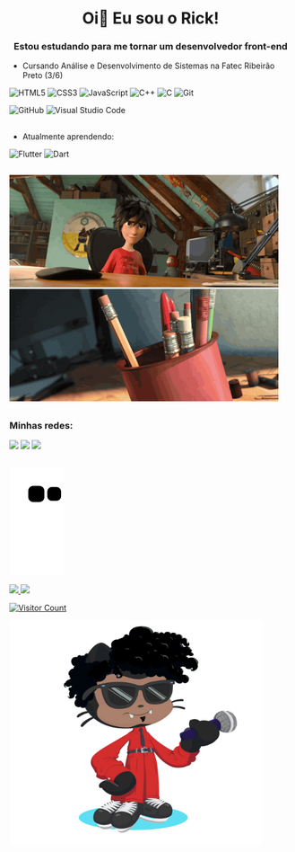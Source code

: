 <h1 align="center">Oi👋 Eu sou o Rick!</h1>
<h3 align="center">Estou estudando para me tornar um desenvolvedor front-end </h3>

- Cursando Análise e Desenvolvimento de Sistemas na Fatec Ribeirão Preto (3/6)


![HTML5](https://img.shields.io/badge/html5-%23E34F26.svg?style=for-the-badge&logo=html5&logoColor=white)
 ![CSS3](https://img.shields.io/badge/css3-%231572B6.svg?style=for-the-badge&logo=css3&logoColor=white) ![JavaScript](https://img.shields.io/badge/javascript-%23323330.svg?style=for-the-badge&logo=javascript&logoColor=%23F7DF1E) ![C++](https://img.shields.io/badge/c++-%2300599C.svg?style=for-the-badge&logo=c%2B%2B&logoColor=white) ![C](https://img.shields.io/badge/c-%2300599C.svg?style=for-the-badge&logo=c&logoColor=white) ![Git](https://img.shields.io/badge/git-%23F05033.svg?style=for-the-badge&logo=git&logoColor=white) 
 
 ![GitHub](https://img.shields.io/badge/github-%23121011.svg?style=for-the-badge&logo=github&logoColor=white) ![Visual Studio Code](https://img.shields.io/badge/Visual%20Studio%20Code-0078d7.svg?style=for-the-badge&logo=visual-studio-code&logoColor=white) 
 
##
- Atualmente aprendendo:
> 
![Flutter](https://img.shields.io/badge/Flutter-%2302569B.svg?style=for-the-badge&logo=Flutter&logoColor=white) ![Dart](https://img.shields.io/badge/dart-%230175C2.svg?style=for-the-badge&logo=dart&logoColor=white)

 ##
  
  ![](giphy.gif) ![](giphy1.gif)
  
 ##
  
 <div>
  <h3 align="left">Minhas redes:</h3>
 <a href="https://linkedin.com/in/ricksonreis" target="_blank"><img src="https://img.shields.io/badge/-LinkedIn-%230077B5?style=for-the-badge&logo=linkedin&logoColor=white" target="_blank"></a>
    <a href = "https://www.behance.net/rickreis1"><img src="https://img.shields.io/badge/-Behance-blue?style=for-the-badge&logo=behance&logoColor=white" target="_blank"></a>
  <a href="https://www.instagram.com/rickreisme/" target="_blank"><img src="https://img.shields.io/badge/-Instagram-%23E4405F?style=for-the-badge&logo=instagram&logoColor=white" target="_blank"></a>
   
##
 
  ![Snake animation](https://github.com/rafaballerini/rafaballerini/blob/output/github-contribution-grid-snake.svg)
 
</div>

<div>
<a href="https://github.com/rickreisme">
<img height="180em" src="https://github-readme-stats.vercel.app/api/top-langs/?username=rickreisme&layout=compact&langs_count=7&theme=dracula"/>
<img height="180em" src="https://github-readme-stats.vercel.app/api?username=rickreisme&show_icons=true&theme=dracula&include_all_commits=true&count_private=true"/>
</div>
  
 ![Visitor Count](https://profile-counter.glitch.me/rickreisme/count.svg)
 
 <img align="center" alt="Rick" height="400" width="450" src="octocat-1674027650686.png">
